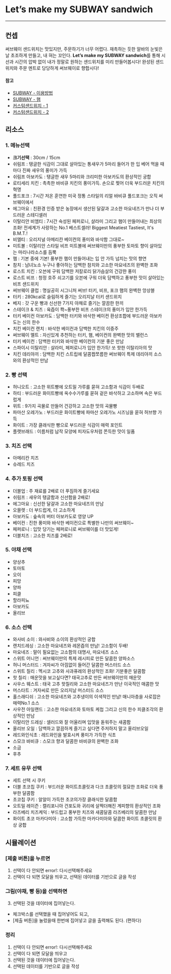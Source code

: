 # Let’s make my SUBWAY sandwich
***
## 컨셉
써브웨이 샌드위치는 맛있지만, 주문하기가 너무 어렵다. 재촉하는 듯한 알바의 눈빛은 날 초조하게 만들고, 내 혀는 꼬인다. 
**Let’s make my SUBWAY sandwich**를 통해 시선과 시간의 압박 없이 내가 정말로 원하는 샌드위치를 미리 만들어봅시다! 완성된 샌드위치와 주문 멘트로 당당하게 써브웨이로 향합시다!
#### 참고
- [SUBWAY - 이용방법](http://subway.co.kr/utilizationSubway)
- [SUBWAY - 햄](http://subway.co.kr/sandwichView?param=cl04)
- [커스텀샌드위치 - 1](http://www.supersandwich.com/sandwiches/build-your-own/choose-size#)
- [커스텀샌드위치 - 2](https://www.barneybrown.com/createsandwich)

## 리소스
### 1. 메뉴선택
- **크기선택** : 30cm / 15cm
- 쉬림프 : 탱글한 식감이 그대로 살아있는 통새우가 5마리 들어가 한 입 베어 먹을 때 마다 진짜 새우의 풍미가 가득
- 쉬림프 아보카도 : 탱글한 새우 5마리와 크리미한 아보카도의 환상적인 궁합
- 로티세리 치킨 : 촉촉한 바비큐 치킨의 풍미가득. 손으로 찢어 더욱 부드러운 치킨의 혁명
- 풀드포크 : 7시간 저온 훈연한 미국 정통 스타일의 리얼 바비큐 풀드포크는
오직 써브웨이에서
- 에그마요 : 친환경 인증 받은 농장에서 생산된 달걀과 고소한 마요네즈가 만나 더 부드러운 스테디셀러
- 이탈리안 비엠티 : 7시간 숙성된 페퍼로니, 살라미 그리고 햄이 만들어내는 최상의 조화! 전세계가 사랑하는 No.1 베스트셀러! Biggest Meatiest Tastiest, It's B.M.T.!
- 비엘티 : 오리지널 아메리칸 베이컨의 풍미와 바삭함 그대로~
- 미트볼 : 이탈리안 스타일 비프 미트볼에 써브웨이만의 풍부한 토마토 향이 살아있는 마리나라소스를 듬뿍
- 햄 : 기본 중에 기본! 풍부한 햄이 만들어내는 입 안 가득 넘치는 맛의 향연
- 참치 : 남녀노소 누구나 좋아하는 담백한 참치와 고소한 마요네즈의 완벽한 조화
- 로스트 치킨 : 오븐에 구워 담백한 저칼로리 닭가슴살의 건강한 풍미
- 로스트 비프 : 청정 호주 쇠고기를 오븐에 구워 더욱 담백하고 풍부한 맛이 살아있는 비프 샌드위치
- 써브웨이 클럽 : 명실공히 시그니처 써브! 터키, 비프, 포크 햄의 완벽한 앙상블
- 터키 : 280kcal로 슬림하게 즐기는 오리지날 터키 샌드위치
- 베지 : 갓 구운 빵과 신선한 7가지 야채로 즐기는 깔끔한 한끼
- 스테이크 & 치즈 : 육즙이 쫙~풍부한 비프 스테이크의 풍미가 입안 한가득
- 터키 베이컨 아보카도 : 담백한 터키와 바삭한 베이컨 환상조합에 부드러운 아보카도는 신의 한수
- 치킨 베이컨 랜치 : 바삭한 베이컨과 담백한 치킨의 이중주
- 써브웨이 멜트 : 자신있게 추천하는 터키, 햄, 베이컨의 완벽한 맛의 밸런스
- 터키 베이컨 : 담백한 터키와 바삭한 베이컨의 기분 좋은 만남
- 스파이시 이탈리안 : 살라미, 페퍼로니가 입안 한가득! 쏘 핫한 이탈리아의 맛
- 치킨 데리야끼 : 담백한 치킨 스트립에 달콤짭쪼름한 써브웨이 특제 데리야끼 소스와의 환상적인 만남

### 2. 빵 선택
- 허니오트 : 고소한 위트빵에 오트밀 가루를 묻혀 고소함과 식감이 두배로
- 하티 : 부드러운 화이트빵에 옥수수가루를 묻혀 겉은 바삭하고 고소하며 속은 부드럽게
- 위트 : 9가지 곡물로 만들어 건강하고 고소한 맛의 곡물빵
- 파마산 오레가노 : 부드러운 화이트빵에 파마산 오레가노 시즈닝을 묻혀 허브향 가득
- 화이트 : 가장 클래식한 빵으로 부드러운 식감이 매력 포인트
- 플랫브래드 : 이름처럼 납작 모양에 피자도우처럼 쫀득한 맛이 일품

### 3. 치즈 선택
- 아메리칸 치즈
- 슈레드 치즈

### 4. 추가 토핑 선택
- 더블업 : 주 재료를 2배로 더 푸짐하게 즐기세요
- 쉬림프 : 새우의 탱글함과 신선함을 2배로!
- 에그마요 : 신선한 달걀과 고소한 마요네즈의 만남
- 오믈렛 : 더 부드럽게, 더 고소하게
- 아보카도 : 숲속의 버터 아보카도로 영양 UP
- 베이컨 : 진한 풍미와 바삭한 베이컨으로 특별한 나만의 써브웨이~
- 페퍼로니 : 입맛 당기는 페퍼로니로 써브웨이를 더 맛있게!
- 더블치즈 : 고소한 치즈를 2배로!

### 5. 야채 선택
- 양상추
- 토마토
- 오이
- 피망
- 양파
- 피클
- 할라피뇨
- 아보카도
- 올리브

### 6. 소스 선택
- 와사비 소이 : 와사비와 소이의 환상적인 궁합
- 랜치드레싱 : 고소한 마요네즈와 레몬즙의 만남! 고소함이 두배!
- 마요네즈 : 말이 필요없는 고소함의 대명사, 마요네즈 소스
- 스위트 어니언 : 써브웨이만의 특제 레시피로 만든 달콤한 양파소스
- 허니 머스터드 : 겨자씨가 아낌없이 들어간 달콤한 머스터드 소스
- 스위트 칠리 : 멕시코 고추와 사과퓨레의 환상적인 조화! 기분좋은 달콤함
- 핫 칠리 : 매운맛을 보고싶다면? 태국고추로 만든 써브웨이만의 매운맛
- 사우스 웨스트 : 태국 고추 핫칠리와 고소한 마요네즈가 만난 이국적인 매콤한 맛
- 머스타트 : 겨자씨로 만든 오리지날 머스터드 소스
- 홀스래디쉬 : 고소한 마요네즈와 고추냉이의 이색적인 만남! 매니아층을 사로잡은 매력No.1 소스
- 사우전 아일랜드 : 고소한 마요네즈와 토마토 케첩 그리고 신의 한수 피클조각의 환상적인 만남
- 이탈리안 드레싱 : 샐러드와 잘 어울리며 입맛을 돋워주는 새콤함
- 올리브 오일 : 담백하고 깔끔하게 즐기고 싶다면 주저하지 말고 올리브오일
- 레드와인식초 : 레드와인을 발효시켜 풍미가 가득한 식초
- 스모크 바비큐 : 스모크 향과 달콤한 바비큐의 완벽한 조화
- 소금
- 후추

### 7. 세트 유무 선택
- 세트 선택 시 쿠키
- 더블 초코칩 쿠키 : 부드러운 화이트초콜릿과 다크 초콜릿의 절묘한 조화로 더욱 풍부한 달콤함
- 초코칩 쿠키 : 알알이 가득한 초코의가장 클래식한 달콤함
- 오트밀 레이즌 : 캘리포니아 건포도와 귀리에 살짝더해진 계피향의 환상적인 조화
- 라즈베리 치즈케익 : 부드럽고 풍부한 치즈와 새콤달콤 라즈베리의 달콤한 만남
- 화이트 초코 마카다미아 : 고소함 가득한 마카다미아와 달콤한 화이트 초콜릿의 환상 궁합


## 시뮬레이션
### [제출 버튼]을 누르면
1. 선택이 다 안되면 error!: 다시선택해주세요
2. 선택이 다 되면 모달을 띄우고, 선택된 데이터를 기반으로 글을 작성

### 그림(야채, 빵 등)을 선택하면
3. 선택된 것을 데이터에 집어넣는다.
- 체크박스를 선택했을 때 집어넣어도 되고,
- [제출 버튼]을 눌렀을때 한번에 집어넣고 글을 출력해도 된다. (편하다)

### 정리
1. 선택이 다 안되면 error!: 다시선택해주세요
2. 선택이 다 되면 모달을 띄우고
3. 선택된 것을 데이터에 집어넣는다.
4. 선택된 데이터를 기반으로 글을 작성
